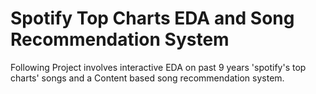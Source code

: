 # Spotify Top Charts EDA and Song Recommendation System

Following Project involves interactive EDA on past 9 years 'spotify's top charts' songs and a Content based song recommendation system.
